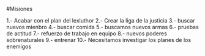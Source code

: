 
#Misiones

1.- Acabar con el plan del lexluthor
2.-  Crear la liga de la justicia
3.-  buscar nuevos mienbro
4.-  buscar comida
5.- buscamos nuevos armas
6.- pruebas de actitud
7.- refuerzo de trabajo en equipo
8.- nuevos poderes sobrenaturales
9.- entrenar
10.- Necesitamos investigar los planes de los enemigos
